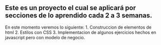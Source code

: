 ## Este es un proyecto el cual se aplicará por secciones de lo aprendido cada 2 a 3 semanas.
En este momento veremos lo siguiente:
    1. Construccion de elementos de html
    2. Estilos con CSS
    3. Implementacion de algunos ejercicios hechos en javascript pero con modelo de negocio.
